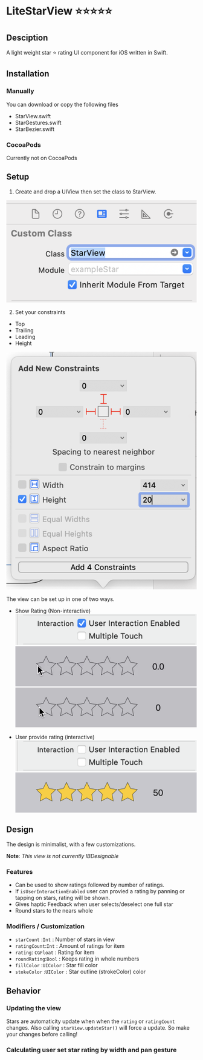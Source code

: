 #  LiteStarView ⭐️⭐️⭐️⭐️⭐️

## Desciption

A light weight star ⭐️ rating UI component for iOS written in Swift.

## Installation 

### Manually 

You can download or copy the following files 

- StarView.swift
- StarGestures.swift
- StarBezier.swift

### CocoaPods

Currently not on CocoaPods 

## Setup

1. Create and drop a UIView then set the class to StarView.

![alt text](ReadmePic/className.png "Title")

2. Set your constraints
- Top
- Trailing
- Leading 
- Height

![alt text](ReadmePic/constraints.png "Constraints")

The view can be set up in one of two ways.

- Show Rating (Non-interactive)
![alt text](ReadmePic/userEnabled.png "User Interaction Enabled")
![alt text](ReadmePic/starFloat.gif "Float")
![alt text](ReadmePic/starInt.gif "Int")

- User provide rating (interactive)
![alt text](ReadmePic/userDisabled.png "User Interaction Disabled")
![alt text](ReadmePic/screenShot.png "User Interaction Enabled")

## Design

The design is minimalist, with a few customizations. 

**Note**: *This view is not currently IBDesignable*

### Features 

- Can be used to show ratings followed by number of ratings.
- If `isUserInteractionEnabled` user can provied a rating by panning or tapping on stars, rating will be shown.
- Gives haptic Feedback when user selects/deselect one full star
- Round stars to the nears whole 

### Modifiers / Customization

- `starCount` :`Int`              : Number of stars in view  
- `ratingCount`:`Int`           : Amount of ratings for item
- `rating`: `CGFloat`            : Rating for item
- `roundRating`:`Bool`         : Keeps rating in whole numbers
- `fillColor` :`UIColor`      : Star fill color
- `stokeColor` :`UIColor`    : Star outline (strokeColor) color 


## Behavior

### Updating the view

Stars are automaticity update when when the `rating` or `ratingCount` changes. 
Also calling `starView.updateStar()` will force a update. So make your changes before calling!


### Calculating user set star rating by width and pan gesture


